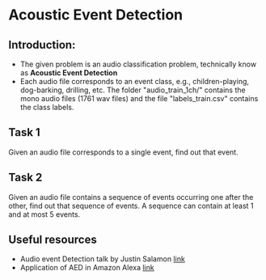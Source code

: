# Acoustic Event Detection

## Introduction: 

- The given problem is an audio classification problem, technically know as **Acoustic Event Detection**  
- Each audio file corresponds to an event class, e.g., children-playing, dog-barking, drilling, etc. The folder "audio_train_1ch/" contains the mono audio files (1761 wav files) and the file "labels_train.csv" contains the class labels.

## Task 1

Given an audio file corresponds to a single event, find out that event.  

## Task 2 
 Given an audio file contains a sequence of events occurring one after the other, find out that sequence of events. A sequence can contain at least 1 and at most 5 events.


 ## Useful resources
- Audio event Detection talk by Justin Salamon [link](https://www.youtube.com/watch?v=zvccOFz2KxIab_channel=SpeechandAudiointheNortheast%28SANE%29)
- Application of AED in Amazon Alexa [link](https://www.youtube.com/watch?v=-nKelNVVblM&ab_channel=Amazonre%3AMARS) 